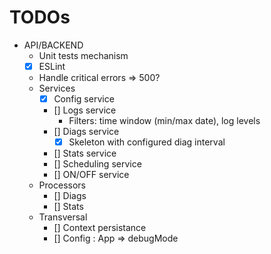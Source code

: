 TODOs
=====
- API/BACKEND
  - Unit tests mechanism
  - [X] ESLint
  - Handle critical errors => 500?
  - Services  
    - [X] Config service
    - [] Logs service
      - Filters: time window (min/max date), log levels
    - [] Diags service
      - [X] Skeleton with configured diag interval 
    - [] Stats service 
    - [] Scheduling service
    - [] ON/OFF service
  - Processors
    - [] Diags
    - [] Stats
  - Transversal
    - [] Context persistance
    - [] Config : App => debugMode